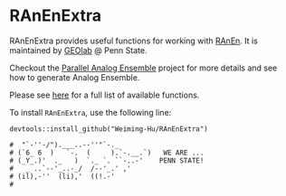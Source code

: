 # RAnEnExtra

RAnEnExtra provides useful functions for working with [RAnEn](https://weiming-hu.github.io/AnalogsEnsemble/R/). It is maintained by [GEOlab](http://geoinf.psu.edu/) @ Penn State.

Checkout the [Parallel Analog Ensemble](https://weiming-hu.github.io/AnalogsEnsemble/) project for more details and see how to generate Analog Ensemble.

Please see [here](https://weiming-hu.github.io/RAnEnExtra/reference/index.html) for a full list of available functions.

To install `RAnEnExtra`, use the following line:

```
devtools::install_github("Weiming-Hu/RAnEnExtra")
```

```
#  "`-''-/").___..--''"`-._
# (`6_ 6  )   `-.  (     ).`-.__.`)   WE ARE ...
# (_Y_.)'  ._   )  `._ `. ``-..-'    PENN STATE!
#   _ ..`--'_..-_/  /--'_.' ,'
# (il),-''  (li),'  ((!.-'
#
```
